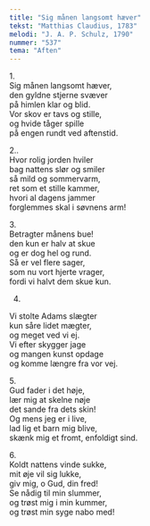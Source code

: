 ```yaml
---
title: "Sig månen langsomt hæver"
tekst: "Matthias Claudius, 1783"
melodi: "J. A. P. Schulz, 1790"
nummer: "537"
tema: "Aften"
---
```


1\.\
Sig månen langsomt hæver,\
den gyldne stjerne svæver\
på himlen klar og blid.\
Vor skov er tavs og stille,\
og hvide tåger spille\
på engen rundt ved aftenstid.

2.\.\
Hvor rolig jorden hviler\
bag nattens slør og smiler\
så mild og sommervarm,\
ret som et stille kammer,\
hvori al dagens jammer\
forglemmes skal i søvnens arm!

3\.\
Betragter månens bue!\
den kun er halv at skue\
og er dog hel og rund.\
Så er vel flere sager,\
som nu vort hjerte vrager,\
fordi vi halvt dem skue kun.

4.
Vi stolte Adams slægter\
kun såre lidet mægter,\
og meget ved vi ej.\
Vi efter skygger jage\
og mangen kunst opdage\
og komme længre fra vor vej.

5\.\
Gud fader i det høje,\
lær mig at skelne nøje\
det sande fra dets skin!\
Og mens jeg er i live,\
lad lig et barn mig blive,\
skænk mig et fromt, enfoldigt sind.

6\.\
Koldt nattens vinde sukke,\
mit øje vil sig lukke,\
giv mig, o Gud, din fred!\
Se nådig til min slummer,\
og trøst mig i min kummer,\
og trøst min syge nabo med!